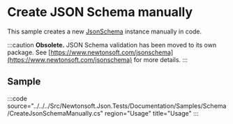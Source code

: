 ﻿# Create JSON Schema manually

This sample creates a new [JsonSchema](/api/newtonsoft/json/schema/jsonschema/) instance manually in code.

:::caution
**Obsolete.** JSON Schema validation has been moved to its own package. See [https://www.newtonsoft.com/jsonschema](https://www.newtonsoft.com/jsonschema) for more details.
:::

## Sample

:::code source="../../../Src/Newtonsoft.Json.Tests/Documentation/Samples/Schema/CreateJsonSchemaManually.cs" region="Usage" title="Usage" :::
